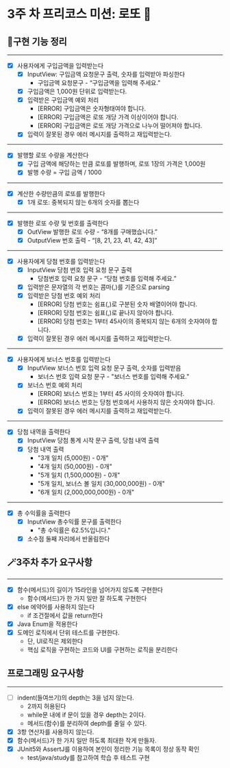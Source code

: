 # 3주 차 프리코스 미션: 로또 🎊

## 📄구현 기능 정리

---

- [x] 사용자에게 구입금액을 입력받는다
    - [x] InputView: 구입금액 요청문구 출력, 숫자를 입력받아 파싱한다
        - 구입금액 요청문구 - “구입금액을 입력해 주세요.”
    - [x] 구입금액은 1,000원 단위로 입력받는다.
    - [x] 입력받은 구입금액 예외 처리
        - [ERROR] 구입금액은 숫자형태여야 합니다.
        - [ERROR] 구입금액은 로또 개당 가격 이상이어야 합니다.
        - [ERROR] 구입금액은 로또 개당 가격으로 나누어 떨어져야 합니다.
    - [x] 입력이 잘못된 경우 에러 메시지를 출력하고 재입력받는다.

---

-[x] 발행할 로또 수량을 계산한다
    - [x] 구입 금액에 해당하는 만큼 로또를 발행하며, 로또 1장의 가격은 1,000원
    - [x] 발행 수량 = 구입 금액 / 1000

---

- [x] 계산한 수량만큼의 로또를 발행한다
    - [x] 1개 로또: 중복되지 않는 6개의 숫자를 뽑는다

---

- [x] 발행한 로또 수량 및 번호를 출력한다
    - [x] OutView 발행한 로또 수량 - “8개를 구매했습니다.”
    - [x] OutputView 번호 출력 - “[8, 21, 23, 41, 42, 43]”

---

-[x] 사용자에게 당첨 번호를 입력받는다
    - [x] InputView 당첨 번호 입력 요청 문구 출력
        - 당첨번호 입력 요청 문구 - “당첨 번호를 입력해 주세요.”
    - [x] 입력받은 문자열의 각 번호는 콤마(,)를 기준으로 parsing
    - [x] 입력받은 당첨 번호 예외 처리
        - [ERROR] 당첨 번호는 쉼표(,)로 구분된 숫자 배열이어야 합니다.
        - [ERROR] 당첨 번호는 쉼표(,)로 끝나지 않아야 합니다.
        - [ERROR] 당첨 번호는 1부터 45사이의 중복되지 않는 6개의 숫자여야 합니다.
    - [x] 입력이 잘못된 경우 에러 메시지를 출력하고 재입력받는다.

---

- [x] 사용자에게 보너스 번호를 입력받는다
    - [x] InputView 보너스 번호 입력 요청 문구 출력, 숫자를 입력받음
        - 보너스 번호 입력 요청 문구 - "보너스 번호를 입력해 주세요."
    - [x] 보너스 번호 예외 처리
        - [ERROR] 보너스 번호는 1부터 45 사이의 숫자여야 합니다.
        - [ERROR] 보너스 번호는 당첨 번호에서 사용하지 않은 숫자여야 합니다.
    - [x] 입력이 잘못된 경우 에러 메시지를 출력하고 재입력받는다.

---

- [x] 당첨 내역을 출력한다
    - [x] InputView 당첨 통계 시작 문구 출력, 당첨 내역 출력
    - [x] 당첨 내역 출력
        - "3개 일치 (5,000원) - 0개"
        - "4개 일치 (50,000원) - 0개"
        - "5개 일치 (1,500,000원) - 0개"
        - "5개 일치, 보너스 볼 일치 (30,000,000원) - 0개"
        - "6개 일치 (2,000,000,000원) - 0개"

---

- [x] 총 수익률을 출력한다
    - [x] InputView 총수익률 문구를 출력한다
        - "총 수익률은 62.5%입니다."
    - [x] 소수점 둘째 자리에서 반올림한다

## 🪄3주차 추가 요구사항

---

-[x] 함수(메서드)의 길이가 15라인을 넘어가지 않도록 구현한다
    - 함수(메서드)가 한 가지 일만 잘 하도록 구현한다
- [x] else 에약어를 사용하지 않는다
    - if 조건절에서 값을 return한다
- [x] Java Enum을 적용한다
- [x] 도메인 로직에서 단위 테스트를 구현한다.
    - 단, UI로직은 제외한다
    - 핵심 로직을 구현하는 코드와 UI를 구현하는 로직을 분리한다

## 프로그래밍 요구사항

---

-[ ] indent(들여쓰기)의 depth는 3을 넘지 않는다.
    - 2까지 허용된다
    - while문 내에 if 문이 있을 경우 depth는 2이다.
    - 메서드(함수)를 분리하여 depth를 줄일 수 있다.
- [x] 3항 연산자를 사용하지 않는다.
- [x] 함수(메서드)가 한 가지 일만 하도록 최대한 작게 만들자.
- [x] JUnit5와 AssertJ를 이용하여 본인이 정리한 기능 목록이 정상 동작 확인
    - test/java/study를 참고하여 학습 후 테스트 구현
